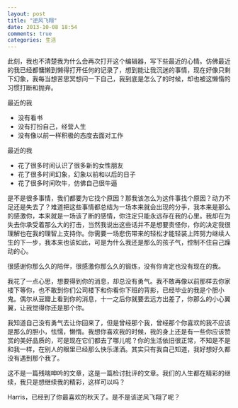 ```yaml
---
layout: post
title: "逆风飞翔"
date: 2013-10-08 18:54
comments: true
categories: 生活
---
```

此刻，我也不清楚我为什么会再次打开这个编辑器，写下些最近的心情。仿佛最近的我已经都慵懒到懒得打开任何的记录了，想到能让我沉迷的事情，现在好像只剩下幻象，我每当想苦思冥想问一下自己，我到底是怎么了的时候，却也被这懒惰的习惯打断和抛弃。

最近的我

- 没有看书
- 没有打扮自己，经营人生
- 没有像以前一样积极的态度去面对工作

最近的我

- 花了很多时间认识了很多新的女性朋友
- 花了很多时间幻象，幻象以前和以后的日子
- 花了很多时间吹牛，仿佛自己很牛逼
<!--more -->
是不是很多事情，我们都要为它找个原因？那我该怎么为这件事找个原因？动力不足还是失去了？难道把这些事情都总结为一场本来就会出现的分手，我本来是那么的感激你，本来就是一场该了断的感情，你注定只能永远存在我的心里。我却在为失去你承受着那么大的打击，当然我说出这些话并不是想要责怪你，你的决定我很理解也在我的理智上支持你。你需要一场悲伤带来的轻松才能轻装上阵努力继续人生的下一步，我本来也该如此，可是为什么我还是那么的孩子气，控制不住自己躁动的心。

很感谢你那么久的陪伴，很感激你那么久的锻炼，没有你肯定也没有现在的我。

我花了一点心思，想要得到你的消息，却总没有勇气。我不敢再像以前那样去你家楼下等你，也不敢到你们公司楼下和你看你下班的背影，已经毕业的我是个胆小鬼。偶尔从豆瓣上看到你的消息，十一之后你就要去远方出差了，你那么的小心翼翼，让我觉得你还是那个你。

我知道自己没有勇气去让你回来了，但是曾经那个我，曾经那个你喜欢的我不应该是那么的胆小，怯懦，懒惰。我想你喜欢我的时候，我的身上还是有一些你应该赞赏的美好品质的，可是现在它们都去了哪儿呢？你的生活依旧很正常，不知是不是和我一样，在别人的眼里已经那么快乐潇洒。其实只有我自己知道，我好想好久都没有遇到那个我了。

这不是一篇残喘呻吟的文章，这是一篇检讨批评的文章。我们的人生都在精彩的继续，我只是想继续我的精彩，这样可以吗？

Harris，已经到了你最喜欢的秋天了。是不是该逆风飞翔了呢？

